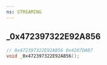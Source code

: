 ```yaml
---
ns: STREAMING
---
```

## _0x472397322E92A856

```c
// 0x472397322E92A856 0x4267DA87
void _0x472397322E92A856();
```


